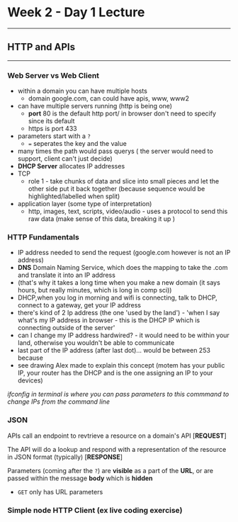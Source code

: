 # Week 2 - Day 1 Lecture

---

## HTTP and APIs

---

### Web Server vs Web Client

- within a domain you can have multiple hosts
  - domain google.com, can could have apis, www, www2
- can have multiple servers running (http is being one)
  - **port** 80 is the default http port/ in browser don't need to specify since its default
  - https is port 433
- parameters start with a `?`
  - `=` seperates the key and the value
- many times the path would pass querys ( the server would need to support, client can't just decide)
- **DHCP Server** allocates IP addresses
- TCP
  - role 1 - take chunks of data and slice into small pieces and let the other side put it back together (because sequence would be highlighted/labelled when split)
- application layer (some type of interpretation)
  - http, images, text, scripts, video/audio - uses a protocol to send this raw data (make sense of this data, breaking it up )

### HTTP Fundamentals

- IP address needed to send the request (google.com however is not an IP address)
- **DNS** Domain Naming Service, which does the mapping to take the .com and translate it into an IP address
- (that's why it takes a long time when you make a new domain (it says hours, but really minutes, which is long in comp sci))
- DHCP,when you log in morning and wifi is connecting, talk to DHCP, connect to a gateway, get your IP address
- there's kind of 2 Ip address (the one 'used by the land') - 'when I say what's my IP address in browser - this is the DHCP IP which is connecting outside of the server'
- can I change my IP address hardwired? - it would need to be within your land, otherwise you wouldn't be able to communicate
- last part of the IP address (after last dot)... would be between 253 because
- see drawing Alex made to explain this concept (motem has your public IP, your router has the DHCP and is the one assigning an IP to your devices)

*ifconfig in terminal is where you can pass parameters to this commmand to change IPs from the command line*

### JSON

APIs call an endpoint to revtrieve a resource on a domain's API [**REQUEST**]

The API will do a lookup and respond with a representation of the resource in JSON format (typically) [**RESPONSE**]

Parameters (coming after the `?`) are **visible** as a part of the **URL**, or are passed within the message **body** which is **hidden**

- `GET` only has URL parameters

### Simple node HTTP Client (ex live coding exercise)

